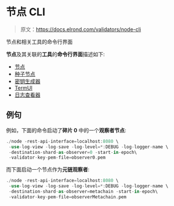 # 节点 CLI

> 原文：<https://docs.elrond.com/validators/node-cli>

 节点和相关工具的命令行界面

**节点**及其关联的**工具**的**命令行界面**描述如下:

*   [节点](https://github.com/ElrondNetwork/elrond-go/blob/development/cmd/node/CLI.md)
*   [种子节点](https://github.com/ElrondNetwork/elrond-go/blob/development/cmd/seednode/CLI.md)
*   [密钥生成器](https://github.com/ElrondNetwork/elrond-go/blob/development/cmd/keygenerator/CLI.md)
*   [TermUI](https://github.com/ElrondNetwork/elrond-go/blob/development/cmd/termui/CLI.md)
*   [日志查看器](https://github.com/ElrondNetwork/elrond-go/blob/development/cmd/logviewer/CLI.md)

## **例句**

例如，下面的命令启动了**碎片 0** 中的一个**观察者节点**:

```rust
./node -rest-api-interface=localhost:8080 \
 -use-log-view -log-save -log-level=*:DEBUG -log-logger-name \
 -destination-shard-as-observer=0 -start-in-epoch\
 -validator-key-pem-file=observer0.pem 
```

而下面启动一个节点作为**元链观察者**:

```rust
./node -rest-api-interface=localhost:8080 \
 -use-log-view -log-save -log-level=*:DEBUG -log-logger-name \
 -destination-shard-as-observer=metachain -start-in-epoch\
 -validator-key-pem-file=observerMetachain.pem 
```